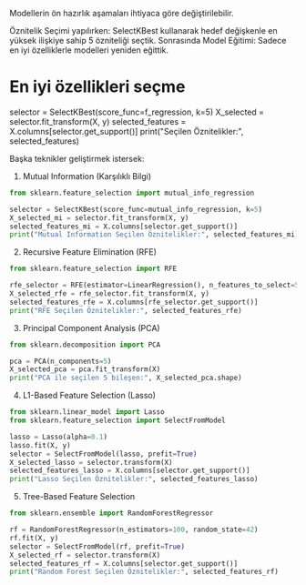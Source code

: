 Modellerin ön hazırlık aşamaları ihtiyaca göre değiştirilebilir.

Öznitelik Seçimi yapılırken: SelectKBest kullanarak hedef değişkenle en yüksek ilişkiye sahip 5 özniteliği seçtik.
Sonrasında Model Eğitimi: Sadece en iyi özelliklerle modelleri yeniden eğittik.

# En iyi özellikleri seçme
selector = SelectKBest(score_func=f_regression, k=5)
X_selected = selector.fit_transform(X, y)
selected_features = X.columns[selector.get_support()]
print("Seçilen Öznitelikler:", selected_features)

Başka teknikler geliştirmek istersek:
1. Mutual Information (Karşılıklı Bilgi)
```python
from sklearn.feature_selection import mutual_info_regression

selector = SelectKBest(score_func=mutual_info_regression, k=5)
X_selected_mi = selector.fit_transform(X, y)
selected_features_mi = X.columns[selector.get_support()]
print("Mutual Information Seçilen Öznitelikler:", selected_features_mi)
```

2. Recursive Feature Elimination (RFE)
```python
from sklearn.feature_selection import RFE

rfe_selector = RFE(estimator=LinearRegression(), n_features_to_select=5, step=1)
X_selected_rfe = rfe_selector.fit_transform(X, y)
selected_features_rfe = X.columns[rfe_selector.get_support()]
print("RFE Seçilen Öznitelikler:", selected_features_rfe)
```

3. Principal Component Analysis (PCA)
```python
from sklearn.decomposition import PCA

pca = PCA(n_components=5)
X_selected_pca = pca.fit_transform(X)
print("PCA ile seçilen 5 bileşen:", X_selected_pca.shape)
```

4. L1-Based Feature Selection (Lasso)
```python
from sklearn.linear_model import Lasso
from sklearn.feature_selection import SelectFromModel

lasso = Lasso(alpha=0.1)
lasso.fit(X, y)
selector = SelectFromModel(lasso, prefit=True)
X_selected_lasso = selector.transform(X)
selected_features_lasso = X.columns[selector.get_support()]
print("Lasso Seçilen Öznitelikler:", selected_features_lasso)
```

5. Tree-Based Feature Selection
```python
from sklearn.ensemble import RandomForestRegressor

rf = RandomForestRegressor(n_estimators=100, random_state=42)
rf.fit(X, y)
selector = SelectFromModel(rf, prefit=True)
X_selected_rf = selector.transform(X)
selected_features_rf = X.columns[selector.get_support()]
print("Random Forest Seçilen Öznitelikler:", selected_features_rf)
```
